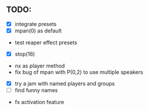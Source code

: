 ## TODO:
- [x] integrate presets
- [x] mpan(0) as default
- test reaper effect presets
- [x] stop(16)
- nx as player method
- fix bug of mpan with P(0,2) to use multiple speakers
- [x] try a jam with named players and groups
- [ ] find funny names
- fx activation feature
